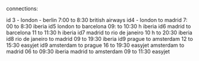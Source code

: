 connections: 

id 3 - london - berlin 7:00 to 8:30 british airways
id4 - london to madrid 7: 00 to 8:30 iberia
id5 london to barcelona 09: to 10:30 h iberia
id6 madrid to barcelona 11 to 11:30 h iberia
id7 madrid to rio de janeiro 10 h to 20:30 iberia
id8 rio de janeiro to madrid 09 to 19:30 iberia
id9 prague to amsterdam 12 to 15:30 easyjet
id9 amsterdam to prague 16 to 19:30 easyjet
amsterdam to madrid 06 to 09:30 iberia
madrid to amsterdam 09 to 11:30 easyjet